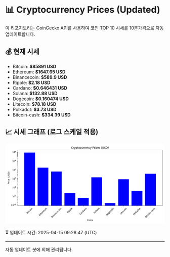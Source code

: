 
# 📊 Cryptocurrency Prices (Updated)

이 리포지토리는 CoinGecko API를 사용하여 코인 TOP 10 시세를 10분가격으로 자동 업데이트합니다.

## 💰 현재 시세
- Bitcoin: **$85891 USD**
- Ethereum: **$1647.65 USD**
- Binancecoin: **$589.9 USD**
- Ripple: **$2.18 USD**
- Cardano: **$0.646431 USD**
- Solana: **$132.88 USD**
- Dogecoin: **$0.160474 USD**
- Litecoin: **$78.18 USD**
- Polkadot: **$3.73 USD**
- Bitcoin-cash: **$334.39 USD**

## 📈 시세 그래프 (로그 스케일 적용)
![Crypto Prices](crypto_prices.png)

⏳ 업데이트 시간: 2025-04-15 09:28:47 (UTC)

---
자동 업데이트 봇에 의해 관리됩니다.
